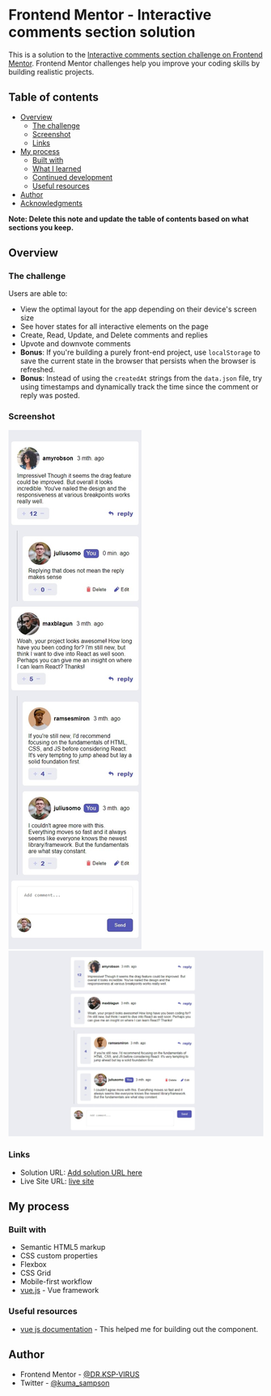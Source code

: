 # Frontend Mentor - Interactive comments section solution

This is a solution to the [Interactive comments section challenge on Frontend Mentor](https://www.frontendmentor.io/challenges/interactive-comments-section-iG1RugEG9). Frontend Mentor challenges help you improve your coding skills by building realistic projects. 

## Table of contents

- [Overview](#overview)
  - [The challenge](#the-challenge)
  - [Screenshot](#screenshot)
  - [Links](#links)
- [My process](#my-process)
  - [Built with](#built-with)
  - [What I learned](#what-i-learned)
  - [Continued development](#continued-development)
  - [Useful resources](#useful-resources)
- [Author](#author)
- [Acknowledgments](#acknowledgments)

**Note: Delete this note and update the table of contents based on what sections you keep.**

## Overview

### The challenge

Users are able to:

- View the optimal layout for the app depending on their device's screen size
- See hover states for all interactive elements on the page
- Create, Read, Update, and Delete comments and replies
- Upvote and downvote comments
- **Bonus**: If you're building a purely front-end project, use `localStorage` to save the current state in the browser that persists when the browser is refreshed.
- **Bonus**: Instead of using the `createdAt` strings from the `data.json` file, try using timestamps and dynamically track the time since the comment or reply was posted.

### Screenshot

![mobile solution view](./design/mobile_solution_view.jpeg)
![desktop solution view](./design/desktop_solution_view.jpeg)

### Links

- Solution URL: [Add solution URL here](https://your-solution-url.com)
- Live Site URL: [ live site](https://interactive-comments-section-rosy.vercel.app/)

## My process

### Built with

- Semantic HTML5 markup
- CSS custom properties
- Flexbox
- CSS Grid
- Mobile-first workflow
- [vue.js](https://vuejs.org/) - Vue framework






### Useful resources

- [vue js documentation](https://vuejs.org) - This helped me for building out the component.

## Author

- Frontend Mentor - [@DR.KSP-VIRUS](https://www.frontendmentor.io/profile/Dr.KSP-VIRUS)
- Twitter - [@kuma_sampson](https://www.twitter.com/kuma_sampson)